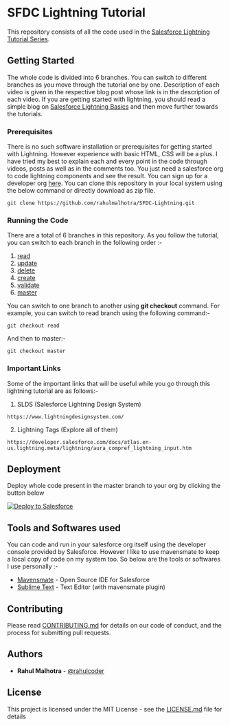 # SFDC Lightning Tutorial

This repository consists of all the code used in the [Salesforce Lightning Tutorial Series](https://www.youtube.com/playlist?list=PLuL63vr-9xHyUBXPzHVvr08ayU5N06YoS).

## Getting Started

The whole code is divided into 6 branches. You can switch to different branches as you move through the tutorial one by one.
Description of each video is given in the respective blog post whose link is in the description of each video.
If you are getting started with lightning, you should read a simple blog on [Salesforce Lightning Basics](https://sfdcstop.blogspot.in/2018/01/salesforce-lightning-basics.html)
and then move further towards the tutorials.

### Prerequisites

There is no such software installation or prerequisites for getting started with Lightning. However experience with basic HTML, CSS will be a plus.
I have tried my best to explain each and every point in the code through videos, posts as well as in the comments too. 
You just need a salesforce org to code lightning components and see the result.
You can sign up for a developer org [here](https://developer.salesforce.com/signup).
You can clone this repository in your local system using the below command or directly download as zip file.

```
git clone https://github.com/rahulmalhotra/SFDC-Lightning.git
```

### Running the Code

There are a total of 6 branches in this repository. As you follow the tutorial, you can switch to each branch in the following order :-

1. [read](https://github.com/rahulmalhotra/SFDC-Lightning/tree/read)
2. [update](https://github.com/rahulmalhotra/SFDC-Lightning/tree/update)
3. [delete](https://github.com/rahulmalhotra/SFDC-Lightning/tree/delete)
4. [create](https://github.com/rahulmalhotra/SFDC-Lightning/tree/create)
5. [validate](https://github.com/rahulmalhotra/SFDC-Lightning/tree/validate)
6. [master](https://github.com/rahulmalhotra/SFDC-Lightning/tree/master)

You can switch to one branch to another using **git checkout** command.
For example, you can switch to read branch using the following command:- 

```
git checkout read
```

And then to master:-

```
git checkout master
```

### Important Links

Some of the important links that will be useful while you go through this lightning tutorial are as follows:-

1. SLDS (Salesforce Lightning Design System)

```
https://www.lightningdesignsystem.com/
```
2. Lightning Tags (Explore all of them)
```
https://developer.salesforce.com/docs/atlas.en-us.lightning.meta/lightning/aura_compref_lightning_input.htm
```

## Deployment

Deploy whole code present in the master branch to your org by clicking the button below 

<a href="https://githubsfdeploy.herokuapp.com?owner=rahulmalhotra&repo=SFDC-Lightning&ref=master">
  <img alt="Deploy to Salesforce"
       src="https://raw.githubusercontent.com/afawcett/githubsfdeploy/master/deploy.png">
</a>

## Tools and Softwares used

You can code and run in your salesforce org itself using the developer console provided by Salesforce.
However I like to use mavensmate to keep a local copy of code on my system too.
So below are the tools or softwares I use personally :-

* [Mavensmate](https://github.com/joeferraro/MavensMate-Desktop/releases) - Open Source IDE for Salesforce
* [Sublime Text](https://www.sublimetext.com/) - Text Editor (with mavensmate plugin)

## Contributing

Please read [CONTRIBUTING.md](CONTRIBUTING.md) for details on our code of conduct, and the process for submitting pull requests.

## Authors

* **Rahul Malhotra** - [@rahulcoder](https://twitter.com/rahulcoder)

## License

This project is licensed under the MIT License - see the [LICENSE.md](LICENSE.md) file for details
